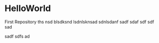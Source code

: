 # HelloWorld
First Repository
ths nsd blsdksnd  lsdnlsknsad
sdnlsdanf
sadf
sdaf
sdf
sdf
sad

sadf
sdfs
ad
